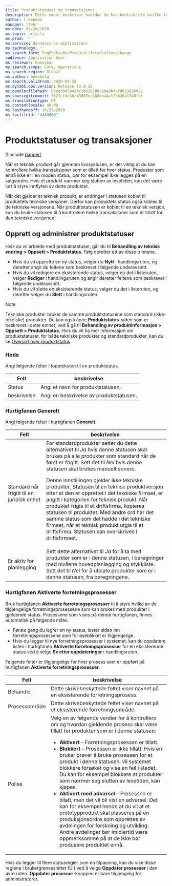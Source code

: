 ```yaml
---
title: Produktstatuser og transaksjoner
description: Dette emnet beskriver hvordan du kan kontrollere hvilke transaksjoner som er tillatt for hver status når et teknisk produkt går gjennom livssyklusen.
author: t-benebo
manager: tfehr
ms.date: 09/28/2020
ms.topic: article
ms.prod: ''
ms.service: dynamics-ax-applications
ms.technology: ''
ms.search.form: EngChgEcoResProductLifecycleStateChange
audience: Application User
ms.reviewer: kamaybac
ms.search.scope: Core, Operations
ms.search.region: Global
ms.author: benebotg
ms.search.validFrom: 2020-09-28
ms.dyn365.ops.version: Release 10.0.15
ms.openlocfilehash: 69ee39479424c1b629388c18e8bfefd023036d22
ms.sourcegitcommit: 5f21cfde36c43887ec209bba4a12b830a1746fcf
ms.translationtype: HT
ms.contentlocale: nb-NO
ms.lasthandoff: 10/29/2020
ms.locfileid: "4434860"
---
```

# <a name="product-lifecycle-states-and-transactions"></a>Produktstatuser og transaksjoner

[!include [banner](../includes/banner.md)]

Når et teknisk produkt går gjennom livssyklusen, er det viktig at du kan kontrollere hvilke transaksjoner som er tillatt for hver status. Produkter som ennå ikke er i en moden status, bør for eksempel ikke legges på en salgsordre. Hvis et produkt nærmer seg slutten av levetiden, kan det være lurt å styre innflyten av dette produktet.

Når det gjelder et teknisk produkt, er endringer i statusen koblet til produktets tekniske versjoner. Derfor kan produktets status også kobles til de tekniske versjonene. Når produktstatusen er koblet til en teknisk versjon, kan du bruke statusen til å kontrollere hvilke transaksjoner som er tillatt for den tekniske versjonen.

## <a name="create-and-manage-product-lifecycle-states"></a>Opprett og administrer produktstatuser

Hvis du vil arbeide med produktstatuser, går du til **Behandling av teknisk endring \> Oppsett \> Produktstatus**. Følg deretter ett av disse trinnene.

- Hvis du vil opprette en ny status, velger du **Nytt** i handlingsruten, og deretter angir du feltene som beskrevet i følgende underavsnitt.
- Hvis du vil redigere en eksisterende status, velger du det i listeruten, velger **Rediger** i handlingsruten og angir deretter feltene som beskrevet i følgende underavsnitt.
- Hvis du vil slette en eksisterende status, velger du det i listeruten, og deretter velger du **Slett** i handlingsruten.

> [!NOTE]
> Tekniske produkter bruker de samme produktstatusene som standard (ikke-tekniske) produkter. Du kan også åpne **Produktstatus**-siden som er beskrevet i dette emnet, ved å gå til **Behandling av produktinformasjon \> Oppsett \> Produktstatus**. Hvis du vil ha mer informasjon om produktstatuser, for både tekniske produkter og standardprodukter, kan du se [Oversikt over produktstatus](../pim/product-lifecycle.md).

### <a name="header"></a>Hode

Angi følgende felter i toppteksten til en produktstatus.

| Felt | beskrivelse |
|---|---|
| Status | Angi et navn for produktstatusen. |
| beskrivelse | Angi en beskrivelse av produktstatusen. |

### <a name="general-fasttab"></a>Hurtigfanen Generelt

Angi følgende felter i hurtigfanen **Generelt**.

| Felt | beskrivelse |
|---|---|
| Standard når frigitt til en juridisk enhet | For standardprodukter setter du dette alternativet til *Ja* hvis denne statusen skal brukes på alle produkter som standard når de først er frigitt. Sett det til *Nei* hvis denne statusen skal brukes manuelt senere.<p>Denne innstillingen gjelder ikke tekniske produkter. Statusen til en teknisk produktversjon etter at den er opprettet i det tekniske firmaet, er angitt i kategorien for teknisk produkt. Når produktet frigis til et driftsfirma, kopieres statusen til produktet. Med andre ord har det samme status som det hadde i det tekniske firmaet, når et teknisk produkt utgis til et driftsfirma. Statusen kan overskrives i driftsfirmaet.</p> |
| Er aktiv for planlegging | Sett dette alternativet til *Ja* for å ta med produkter som er i denne statusen, i beregninger med nivåene hovedplanlegging og stykkliste. Sett det til *Nei* for å utelate produkter som er i denne statusen, fra beregningene. |

### <a name="enabled-business-processes-fasttab"></a>Hurtigfanen Aktiverte forretningsprosesser

Bruk hurtigfanen **Aktiverte forretningsprosesser** til å styre hvilke av de tilgjengelige forretningsprosessene som kan brukes med produkter i gjeldende status. Prosessene som vises på denne hurtigfanen, finnes automatisk på følgende måte:

- Første gang du lagrer en ny status, laster siden inn forretningsprosessene som for øyeblikket er tilgjengelige.
- Hvis du legger til nye forretningsprosesser i systemet, kan du oppdatere listen i hurtigfanen **Aktiverte forretningsprosesser** for en eksisterende status ved å velge **Se etter oppdateringer** i handlingsruten.

Følgende felter er tilgjengelige for hver prosess som er oppført på hurtigfanen **Aktiverte forretningsprosesser**.

| Felt | beskrivelse |
|---|---|
| Behandle | Dette skrivebeskyttede feltet viser navnet på en eksisterende forretningsprosess. |
| Prosessområde | Dette skrivebeskyttede feltet viser navnet på et eksisterende forretningsområde. |
| Polise | Velg en av følgende verdier for å kontrollere om og hvordan gjeldende prosess skal være tillatt for produkter som er i denne statusen:<ul><li>**Aktivert** – Forretningsprosessen er tillatt.</li><li>**Blokkert** – Prosessen er ikke tillatt. Hvis en bruker prøver å bruke prosessen for et produkt i denne statusen, vil systemet blokkere forsøket og vise en feil i stedet. Du kan for eksempel blokkere at produkter som nærmer seg slutten av levetiden, kan kjøpes.</li><li>**Aktivert med advarsel** – Prosessen er tillatt, men det vil bli vist en advarsel. Det kan for eksempel hende at du vil at et prototypprodukt skal plasseres på en produksjonsordre som opprettes av avdelingen for forskning og utvikling. Andre avdelinger bør imidlertid være oppmerksomme på at de ikke bør produsere produktet ennå.</li></ul> |

Hvis du legger til flere statusregler som en tilpasning, kan du vise disse reglene i brukergrensesnittet (UI) ved å velge **Oppdater prosesser** i den øvre ruten. **Oppdater prosesser**-knappen er bare tilgjengelig for administratorer.
